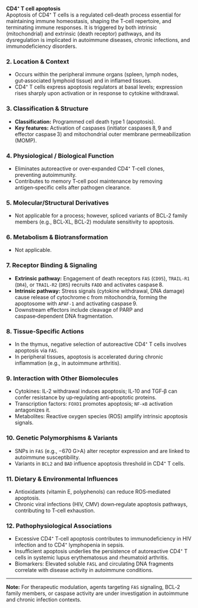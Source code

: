 **CD4⁺ T cell apoptosis**  
Apoptosis of CD4⁺ T cells is a regulated cell‑death process essential for maintaining immune homeostasis, shaping the T‑cell repertoire, and terminating immune responses. It is triggered by both intrinsic (mitochondrial) and extrinsic (death receptor) pathways, and its dysregulation is implicated in autoimmune diseases, chronic infections, and immunodeficiency disorders.  

### 2. Location & Context  
- Occurs within the peripheral immune organs (spleen, lymph nodes, gut‑associated lymphoid tissue) and in inflamed tissues.  
- CD4⁺ T cells express apoptosis regulators at basal levels; expression rises sharply upon activation or in response to cytokine withdrawal.  

### 3. Classification & Structure  
- **Classification:** Programmed cell death type 1 (apoptosis).  
- **Key features:** Activation of caspases (initiator caspases 8, 9 and effector caspase 3) and mitochondrial outer membrane permeabilization (MOMP).  

### 4. Physiological / Biological Function  
- Eliminates autoreactive or over‑expanded CD4⁺ T‑cell clones, preventing autoimmunity.  
- Contributes to memory T‑cell pool maintenance by removing antigen‑specific cells after pathogen clearance.  

### 5. Molecular/Structural Derivatives  
- Not applicable for a process; however, spliced variants of BCL‑2 family members (e.g., BCL‑XL, BCL‑2) modulate sensitivity to apoptosis.  

### 6. Metabolism & Biotransformation  
- Not applicable.  

### 7. Receptor Binding & Signaling  
- **Extrinsic pathway:** Engagement of death receptors `FAS` (`CD95`), `TRAIL-R1` (`DR4`), or `TRAIL-R2` (`DR5`) recruits `FADD` and activates caspase 8.  
- **Intrinsic pathway:** Stress signals (cytokine withdrawal, DNA damage) cause release of cytochrome c from mitochondria, forming the apoptosome with `APAF-1` and activating caspase 9.  
- Downstream effectors include cleavage of PARP and caspase‑dependent DNA fragmentation.  

### 8. Tissue‑Specific Actions  
- In the thymus, negative selection of autoreactive CD4⁺ T cells involves apoptosis via `FAS`.  
- In peripheral tissues, apoptosis is accelerated during chronic inflammation (e.g., in autoimmune arthritis).  

### 9. Interaction with Other Biomolecules  
- Cytokines: IL‑2 withdrawal induces apoptosis; IL‑10 and TGF‑β can confer resistance by up‑regulating anti‑apoptotic proteins.  
- Transcription factors: `FOXO1` promotes apoptosis; `NF‑κB` activation antagonizes it.  
- Metabolites: Reactive oxygen species (ROS) amplify intrinsic apoptosis signals.  

### 10. Genetic Polymorphisms & Variants  
- SNPs in `FAS` (e.g., −670 G>A) alter receptor expression and are linked to autoimmune susceptibility.  
- Variants in `BCL2` and `BAD` influence apoptosis threshold in CD4⁺ T cells.  

### 11. Dietary & Environmental Influences  
- Antioxidants (vitamin E, polyphenols) can reduce ROS‑mediated apoptosis.  
- Chronic viral infections (HIV, CMV) down‑regulate apoptosis pathways, contributing to T‑cell exhaustion.  

### 12. Pathophysiological Associations  
- Excessive CD4⁺ T‑cell apoptosis contributes to immunodeficiency in HIV infection and to CD4⁺ lymphopenia in sepsis.  
- Insufficient apoptosis underlies the persistence of autoreactive CD4⁺ T cells in systemic lupus erythematosus and rheumatoid arthritis.  
- Biomarkers: Elevated soluble `FASL` and circulating DNA fragments correlate with disease activity in autoimmune conditions.  

---  

**Note:** For therapeutic modulation, agents targeting `FAS` signaling, BCL‑2 family members, or caspase activity are under investigation in autoimmune and chronic infection contexts.